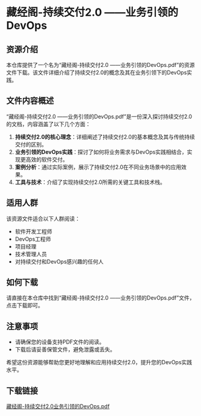 # 藏经阁-持续交付2.0 ——业务引领的DevOps

## 资源介绍

本仓库提供了一个名为“藏经阁-持续交付2.0 ——业务引领的DevOps.pdf”的资源文件下载。该文件详细介绍了持续交付2.0的概念及其在业务引领下的DevOps实践。

## 文件内容概述

“藏经阁-持续交付2.0 ——业务引领的DevOps.pdf”是一份深入探讨持续交付2.0的文档，内容涵盖了以下几个方面：

1. **持续交付2.0的核心理念**：详细阐述了持续交付2.0的基本概念及其与传统持续交付的区别。
2. **业务引领的DevOps实践**：探讨了如何将业务需求与DevOps实践相结合，实现更高效的软件交付。
3. **案例分析**：通过实际案例，展示了持续交付2.0在不同业务场景中的应用效果。
4. **工具与技术**：介绍了实现持续交付2.0所需的关键工具和技术栈。

## 适用人群

该资源文件适合以下人群阅读：

- 软件开发工程师
- DevOps工程师
- 项目经理
- 技术管理人员
- 对持续交付和DevOps感兴趣的任何人

## 如何下载

请直接在本仓库中找到“藏经阁-持续交付2.0 ——业务引领的DevOps.pdf”文件，点击下载即可。

## 注意事项

- 请确保您的设备支持PDF文件的阅读。
- 下载后请妥善保管文件，避免泄露或丢失。

希望这份资源能够帮助您更好地理解和应用持续交付2.0，提升您的DevOps实践水平。

## 下载链接

[藏经阁-持续交付2.0业务引领的DevOps.pdf](https://pan.quark.cn/s/3995428ceb64)